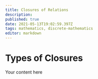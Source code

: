 ```yaml
---
title: Closures of Relations
description: 
published: true
date: 2021-05-13T19:02:59.397Z
tags: mathematics, discrete-mathematics
editor: markdown
---
```


# Types of Closures
Your content here